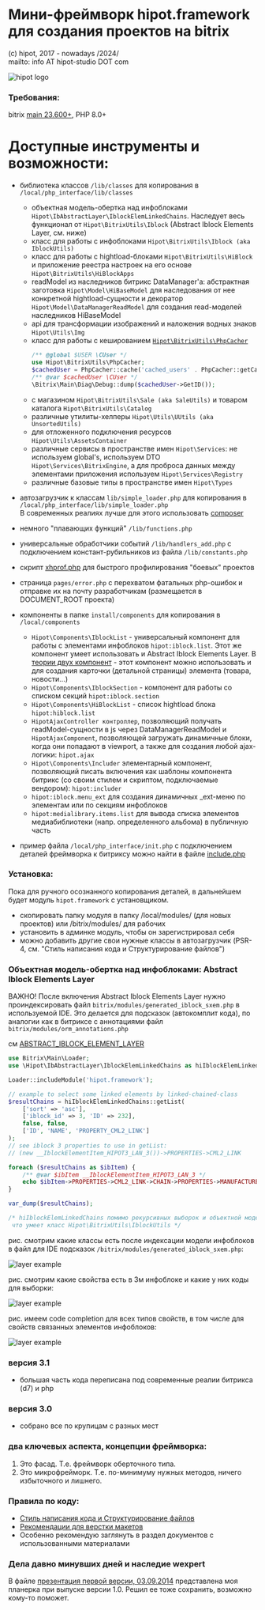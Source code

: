 # Мини-фреймворк hipot.framework для создания проектов на bitrix
(с) hipot, 2017 - nowadays /2024/\
mailto: info AT hipot-studio DOT com

![hipot logo](docs/img/hipot-studio-logo-horizontal.png)

### Требования:
bitrix [main 23.600+](https://dev.1c-bitrix.ru/docs/versions.php?lang=ru&module=main), PHP 8.0+

# Доступные инструменты и возможности:
- библиотека классов <code>/lib/classes</code> для копирования в <code>/local/php_interface/lib/classes</code>
  - объектная модель-обертка над инфоблоками <code>Hipot\IbAbstractLayer\IblockElemLinkedChains</code>. Наследует весь функционал от <code>Hipot\BitrixUtils\Iblock</code> (Abstract Iblock Elements Layer, см. ниже)
  - класс для работы с инфоблоками <code>Hipot\BitrixUtils\Iblock (aka IblockUtils)</code>
  - класс для работы с hightload-блоками <code>Hipot\BitrixUtils\HiBlock</code> и приложение реестра настроек на его основе <code>Hipot\BitrixUtils\HiBlockApps</code>
  - readModel из наследников битрикс DataManager'a: абстрактная заготовка <code>Hipot\Model\HiBaseModel</code> для наследования от нее конкретной hightload-сущности и декоратор <code>Hipot\Model\DataManagerReadModel</code> для создания read-моделей наследников HiBaseModel
  - api для трансформации изображений и наложения водных знаков <code>Hipot\Utils\Img</code>
  - класс для работы с кешированием [<code>Hipot\BitrixUtils\PhpCacher</code>](docs/cacher.md)
    ```php
    /** @global $USER \CUser */
    use Hipot\BitrixUtils\PhpCacher;
    $cachedUser = PhpCacher::cache('cached_users' . PhpCacher::getCacheSubDirById($USER->GetID()), 3600, static fn() => $USER);
    /** @var $cachedUser \CUser */
    \Bitrix\Main\Diag\Debug::dump($cachedUser->GetID());
    ```
  - с магазином <code>Hipot\BitrixUtils\Sale (aka SaleUtils)</code> и товаром каталога <code>Hipot\BitrixUtils\Catalog</code>
  - различные утилиты-хелперы <code>Hipot\Utils\UUtils (aka UnsortedUtils)</code>
  - для отложенного подключения ресурсов <code>Hipot\Utils\AssetsContainer</code>
  - различные сервисы в пространстве имен <code>Hipot\Services</code>: не используем global's, используем DTO <code>Hipot\Services\BitrixEngine</code>,
  а для проброса данных между элементами приложения используем <code>Hipot\Services\Registry</code>
  - различные базовые типы в пространстве имен <code>Hipot\Types</code>  

- автозагрузчик к классам <code>lib/simple_loader.php</code> для копирования в <code>/local/php_interface/lib/simple_loader.php</code><br>
В современных реалиях лучше для этого использовать [composer](install/local/composer.json)
- немного "плавающих функций" <code>/lib/functions.php</code>
- универсальные обработчики событий <code>/lib/handlers_add.php</code> с подключением констант-рубильников из файла <code>/lib/constants.php</code>  
- скрипт [xhprof.php](docs/xhprof.md) для быстрого профилирования "боевых" проектов
- страница <code>pages/error.php</code> с перехватом фатальных php-ошибок и отправке их на почту разработчикам (размещается в DOCUMENT_ROOT проекта)
- компоненты в папке <code>install/components</code> для копирования в <code>/local/components</code>
  - <code>Hipot\Components\IblockList</code> - универсальный компонент для работы с элементами инфоблоков <code>hipot:iblock.list</code>. Этот же компонент умеет использовать и Abstract Iblock Elements Layer. В [теории двух компонент](https://github.com/bitrix-expert/bbc) - этот компонент можно использовать и для создания карточки (детальной страницы) элемента (товара, новости...)
  - <code>Hipot\Components\IblockSection</code> - компонент для работы со списком секций <code>hipot:iblock.section</code>
  - <code>Hipot\Components\HiBlockList</code> - список hightload блока <code>hipot:hiblock.list</code>
  - <code>HipotAjaxController контроллер</code>, позволяющий получать readModel-сущности в js через DataManagerReadModel и <code>HipotAjaxComponent</code>, позволяющей загружать динамичные блоки, когда они попадают в viewport, а также для создания любой ajax-логики: <code>hipot.ajax</code>
  - <code>Hipot\Components\Includer</code> элементарный компонент, позволяющий писать включения как шаблоны компонента битрикс (со своим стилем и скриптом, подключаемые вендором): <code>hipot:includer</code>
  - <code>hipot:iblock.menu_ext</code> для создания динамичных _ext-меню по элементам или по секциям инфоблоков
  - <code>hipot:medialibrary.items.list</code> для вывода списка элементов медиабиблиотеки (напр. определенного альбома) в публичную часть
- пример файла <code>/local/php_interface/init.php</code> с подключением деталей фреймворка к битриксу
можно найти в файле [include.php](include.php)

  
### Установка:
Пока для ручного осознанного копирования деталей, в дальнейшем будет модуль <code>hipot.framework</code> с установщиком.
- скопировать папку модуля в папку /local/modules/ (для новых проектов) или /bitrix/modules/ для рабочих
- установить в админке модуль, чтобы он зарегистрировал себя
- можно добавить другие свои нужные классы в автозагрузчик (PSR-4, см. "Стиль написания кода и Структурирование файлов")

### Объектная модель-обертка над инфоблоками: Abstract Iblock Elements Layer
ВАЖНО! После включения Abstract Iblock Elements Layer нужно проиндексировать файл <code>bitrix/modules/generated_iblock_sxem.php</code> в используемой IDE.
Это делается для подсказок (автокомплит кода), по аналогии как в битриксе с аннотациями файл <code>bitrix/modules/orm_annotations.php</code>   

см [ABSTRACT_IBLOCK_ELEMENT_LAYER](docs/ABSTRACT_IBLOCK_ELEMENT_LAYER.MD)

```php
use Bitrix\Main\Loader;
use \Hipot\IbAbstractLayer\IblockElemLinkedChains as hiIblockElemLinkedChains;

Loader::includeModule('hipot.framework');

// example to select some linked elements by linked-chained-class
$resultChains = hiIblockElemLinkedChains::getList(
	['sort' => 'asc'],
	['iblock_id' => 3, 'ID' => 232],
	false, false,
	['ID', 'NAME', 'PROPERTY_CML2_LINK']
);
// see iblock 3 properties to use in getList:
// (new __IblockElementItem_HIPOT3_LAN_3())->PROPERTIES->CML2_LINK

foreach ($resultChains as $ibItem) {
	/** @var $ibItem __IblockElementItem_HIPOT3_LAN_3 */
	echo $ibItem->PROPERTIES->CML2_LINK->CHAIN->PROPERTIES->MANUFACTURER->NAME;
}

var_dump($resultChains);

/* hiIblockElemLinkedChains помимо рекурсивных выборок и объектной модели умеет все, 
 что умеет класс Hipot\BitrixUtils\IblockUtils */
```

рис. смотрим какие классы есть после индексации модели инфоблоков в файл для IDE подсказок <code>/bitrix/modules/generated_iblock_sxem.php</code>:

![layer example](docs/img/2020-10-15_19-16-26.png)

рис. смотрим какие свойства есть в 3м инфоблоке и какие у них коды для выборки:

![layer example](docs/img/2020-10-15_19-16-57.png)

рис. имеем code completion для всех типов свойств, в том числе для свойств связанных элементов инфоблоков:

![layer example](docs/img/2020-10-15_19-17-28.png)


### версия 3.1
- большая часть кода переписана под современные реалии битрикса (d7) и php

### версия 3.0
- собрано все по крупицам с разных мест

### два ключевых аспекта, концепции фреймворка:

1. Это фасад. Т.е. фреймворк оберточного типа.
2. Это микрофрейморк. Т.е. по-минимуму нужных методов, ничего избыточного и лишнего.

### Правила по коду:

- [Стиль написания кода и Структурирование файлов](docs/hipot_code_style_41.pdf)
- [Рекомендации для верстки макетов](docs/hipot_code_html_style_18.pdf)
- Особенно рекомендую заглянуть в раздел документов с использованными материалами

### Дела давно минувших дней и наследие wexpert
В файле [презентация первой версии, 03.09.2014](docs/03.09.2014_SLIDES_10.pptx) представлена моя планерка при выпуске версии 1.0.
Решил ее тоже сохранить, возможно кому-то поможет.